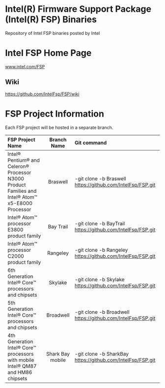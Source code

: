 # Intel(R) Firmware Support Package (Intel(R) FSP) Binaries
Repository of Intel FSP binaries posted by Intel

# Intel FSP Home Page 
www.intel.com/FSP

## Wiki
https://github.com/IntelFsp/FSP/wiki

# FSP Project Information
Each FSP project will be hosted in a separate branch.

FSP Project Name | Branch Name | Git command
:--------------- | :---------: | :----------
Intel® Pentium® and Celeron® Processor N3000 Product Families and Intel® Atom™ x5-E8000 Processor | Braswell | -git clone -b Braswell https://github.com/IntelFsp/FSP.git
Intel® Atom™ processor E3800 product family | Bay Trail | -git clone -b BayTrail https://github.com/IntelFsp/FSP.git
Intel® Atom™ processor C2000 product family | Rangeley  | -git clone -b Rangeley https://github.com/IntelFsp/FSP.git
6th Generation Intel® Core™ processors and chipsets | Skylake  | -git clone -b Skylake https://github.com/IntelFsp/FSP.git
5th Generation Intel® Core™ processors and chipsets | Broadwell  | -git clone -b Broadwell https://github.com/IntelFsp/FSP.git
4th Generation Intel® Core™ processors with mobile Intel® QM87 and HM86 chipsets | Shark Bay mobile | -git clone -b SharkBay https://github.com/IntelFsp/FSP.git

